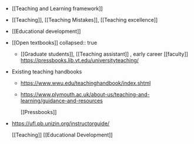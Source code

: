 - [[Teaching and Learning framework]]
- [[Teaching]], [[Teaching Mistakes]], [[Teaching excellence]]
- [[Educational development]]
- [[Open textbooks]]
  collapsed:: true
	- [[Graduate students]], [[Teaching assistant]] , early career
	  [[faculty]]
	  https://pressbooks.lib.vt.edu/universityteaching/
- Existing teaching handbooks
	- https://www.wwu.edu/teachinghandbook/index.shtml
	- https://www.plymouth.ac.uk/about-us/teaching-and-learning/guidance-and-resources
	  
	  [[Pressbooks]]
- https://ufl.pb.unizin.org/instructorguide/
  
  [[Teaching]] [[Educational Development]]